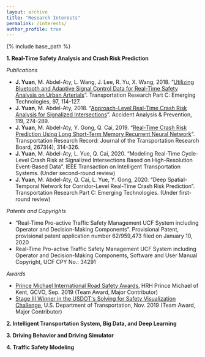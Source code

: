 ```yaml
---
layout: archive
title: "Research Interests"
permalink: /interests/
author_profile: true
---
```


{% include base_path %}


**1. Real-Time Safety Analysis and Crash Risk Prediction**
  
   *Publications*
   
   * **J. Yuan**, M. Abdel-Aty, L. Wang, J. Lee, R. Yu, X. Wang, 2018. “[Utilizing Bluetooth and Adaptive Signal Control Data for Real-Time Safety Analysis on Urban Arterials]”. Transportation Research Part C: Emerging Technologies, 97, 114-127.
   * **J. Yuan**, M. Abdel-Aty, 2018. “[Approach-Level Real-Time Crash Risk Analysis for Signalized Intersections]”. Accident Analysis & Prevention, 119, 274-289.
   * **J. Yuan**, M. Abdel-Aty, Y. Gong, Q. Cai, 2019. “[Real-Time Crash Risk Prediction Using Long Short-Term Memory Recurrent Neural Network]”. Transportation Research Record: Journal of the Transportation Research Board, 2673(4), 314-326.
   * **J. Yuan**, M. Abdel-Aty, L. Yue, Q. Cai, 2020. “Modeling Real-Time Cycle-Level Crash Risk at Signalized Intersections Based on High-Resolution Event-Based Data”. IEEE Transaction on Intelligent Transportation Systems. (Under second-round review)
   * **J. Yuan**, M. Abdel-Aty, Q. Cai, L. Yue, Y. Gong, 2020. “Deep Spatial-Temporal Network for Corridor-Level Real-Time Crash Risk Prediction”. Transportation Research Part C: Emerging Technologies. (Under first-round review)
   
   
   *Patents and Copyrights*
   
   * “Real-Time Pro-active Traffic Safety Management UCF System including Operator and Decision-Making Components”. Provisional Patent, provisional patent application number 62/959,473 filed on January 10, 2020
   * Real-Time Pro-active Traffic Safety Management UCF System including Operator and Decision-Making Components, Software and User Manual Copyright, UCF CPY No.: 34291

   *Awards*
   
   * [Prince Michael International Road Safety Awards](http://www.roadsafetyawards.com/universityofcentralflorida), HRH Prince Michael of Kent, GCVO, Sep. 2019 (Team Award, Major Contributor)
   * [Stage III Winner in the USDOT's Solving for Safety Visualization Challenge](https://www.transportation.gov/solve4safety/solve4safetysubmissions), U.S. Department of Transportation, Nov. 2019 (Team Award, Major Contributor)
   
**2. Intelligent Transportation System, Big Data, and Deep Learning**



**3. Driving Behavior and Driving Simulator**



**4. Traffic Safety Modeling**







[Time-varying analysis of traffic conflicts at the upstream approach of toll plaza]: https://www.sciencedirect.com/science/article/pii/S0001457519316537
[Prediction of Pedestrian Crossing Intentions at Intersections Based on Long Short-Term Memory Recurrent Neural Network]: https://journals.sagepub.com/doi/full/10.1177/0361198120912422
[In-depth approach for identifying crash causation patterns and its implications for pedestrian crash prevention]: https://www.sciencedirect.com/science/article/pii/S002243752030027X
[Analyzing Traffic Violation Behavior at Urban Intersections: A Spatial-Temporal Kernel Density Estimation Approach Using Automated Enforcement System Data]: https://www.journals.elsevier.com/accident-analysis-and-prevention
[Predicting real-time traffic conflicts using deep learning]: https://www.sciencedirect.com/science/article/pii/S000145751930973X
[Real-Time Crash Risk Prediction on Arterials Based on LSTM-CNN]: https://www.sciencedirect.com/science/article/pii/S0001457519311108 
[Comparison of different models for evaluating vehicle collision risks at upstream diverging area of toll plaza]: https://www.sciencedirect.com/science/article/pii/S0001457519307584
[Applying a deep learning approach for transportation safety planning by using high-resolution transportation and land use data]: https://www.sciencedirect.com/science/article/pii/S0965856418310073
[Real-Time Crash Risk Prediction Using Long Short-Term Memory Recurrent Neural Network]: https://journals.sagepub.com/doi/full/10.1177/0361198119840611
[Investigating Drivers' Mandatory Lane Change Behavior on the Weaving Section of Freeway with Managed Lane: A Driving Simulator Study]: https://www.sciencedirect.com/science/article/pii/S1369847818303875
[Utilizing UAV Video Data for In-depth Analysis of Drivers' Crash Risk at Interchange Merging Areas]: https://www.sciencedirect.com/science/article/pii/S0001457518309631
[Utilizing Bluetooth And Adaptive Signal Control Data for Real-Time Safety Analysis on Urban Arterials]: https://www.sciencedirect.com/science/article/pii/S0968090X18314669
[Approach-Level Real-Time Crash Risk Analysis for Signalized Intersections]: https://www.sciencedirect.com/science/article/pii/S000145751830349X
[Safety Impact of Weaving Distance on Freeway Facilities with Managed Lanes Using Both Microscopic Traffic and Driving Simulations]: https://journals.sagepub.com/doi/full/10.1177/0361198118780884
[Investigating the safety impact of roadway network features of suburban arterials in Shanghai]: https://www.sciencedirect.com/science/article/pii/S0001457518300356
[Safety Impacts Study of Roadway Network Features on Suburban Highways]: http://zgglxb.qgyiz.com/CN/article/downloadArticleFile.do?attachType=PDF&id=2515
[Modeling Research of Crash Types at Signalized Intersections Base on the Random Effect Model]: http://www.tjsafety.cn/bgAdmin/htmledit/uploadfile/20170103191339523.pdf

